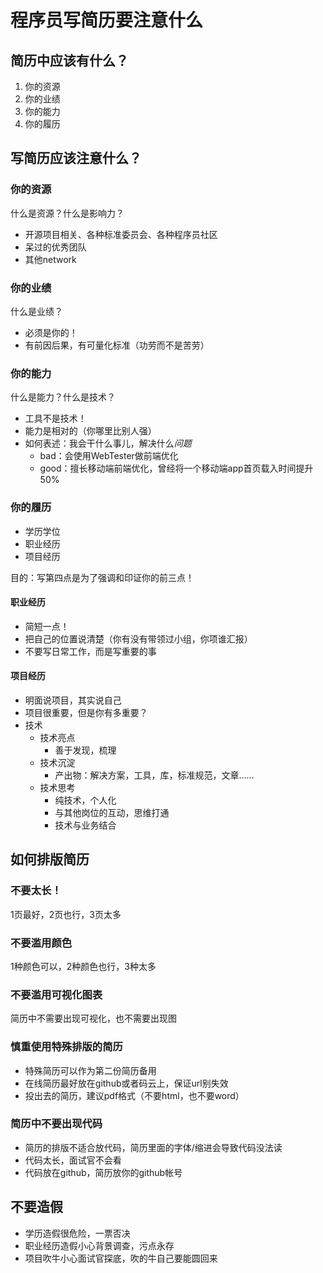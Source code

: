 # 程序员写简历要注意什么

## 简历中应该有什么？

1. 你的资源
2. 你的业绩
3. 你的能力
4. 你的履历

## 写简历应该注意什么？

### 你的资源

什么是资源？什么是影响力？

* 开源项目相关、各种标准委员会、各种程序员社区
* 呆过的优秀团队
* 其他network

### 你的业绩

什么是业绩？

* 必须是你的！
* 有前因后果，有可量化标准（功劳而不是苦劳）

### 你的能力

什么是能力？什么是技术？

* 工具不是技术！
* 能力是相对的（你哪里比别人强）
* 如何表述：我会干什么事儿，解决什么*问题*
  * bad：会使用WebTester做前端优化
  * good：擅长移动端前端优化，曾经将一个移动端app首页载入时间提升50%

### 你的履历

* 学历学位
* 职业经历
* 项目经历

目的：写第四点是为了强调和印证你的前三点！

#### 职业经历

* 简短一点！
* 把自己的位置说清楚（你有没有带领过小组，你项谁汇报）
* 不要写日常工作，而是写重要的事

#### 项目经历

* 明面说项目，其实说自己
* 项目很重要，但是你有多重要？
* 技术
  * 技术亮点
    * 善于发现，梳理
  * 技术沉淀
    * 产出物：解决方案，工具，库，标准规范，文章……
  * 技术思考
    * 纯技术，个人化
    * 与其他岗位的互动，思维打通
    * 技术与业务结合

## 如何排版简历

### 不要太长！

1页最好，2页也行，3页太多

### 不要滥用颜色

1种颜色可以，2种颜色也行，3种太多

### 不要滥用可视化图表

简历中不需要出现可视化，也不需要出现图

### 慎重使用特殊排版的简历

* 特殊简历可以作为第二份简历备用
* 在线简历最好放在github或者码云上，保证url别失效
* 投出去的简历，建议pdf格式（不要html，也不要word）

### 简历中不要出现代码

* 简历的排版不适合放代码，简历里面的字体/缩进会导致代码没法读
* 代码太长，面试官不会看
* 代码放在github，简历放你的github帐号

## 不要造假

* 学历造假很危险，一票否决
* 职业经历造假小心背景调查，污点永存
* 项目吹牛小心面试官探底，吹的牛自己要能圆回来

